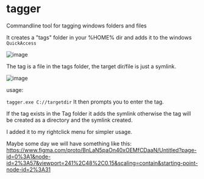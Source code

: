 # tagger
Commandline tool for tagging windows folders and files

It creates a "tags" folder in your %HOME% dir and adds it to the windows `QuickAccess`

![image](https://user-images.githubusercontent.com/6066027/147416327-a5acca47-5e8e-4241-ab70-420ff82b9de6.png)


The tag is a file in the tags folder, the target dir/file is just a symlink. 

![image](https://user-images.githubusercontent.com/6066027/147416437-4f7b3073-3fe3-4a31-bffd-e5f8353ce41c.png)

usage: 

`tagger.exe C://targetdir` 
It then prompts you to enter the tag.

If the tag exists in the Tag folder it adds the symlink otherwise the tag will be created as a directory and the symlink created.

I added it to my rightclick menu for simpler usage.

Maybe some day we will have something like this: https://www.figma.com/proto/BnLaN5paOn40xOEMfCDaaN/Untitled?page-id=0%3A1&node-id=2%3A57&viewport=241%2C48%2C0.15&scaling=contain&starting-point-node-id=2%3A31
